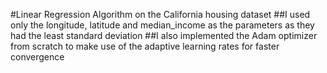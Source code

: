 #Linear Regression Algorithm on the California housing dataset
##I used only the longitude, latitude and median_income as the parameters as they had the least standard deviation
##I also implemented the Adam optimizer from scratch to make use of the adaptive learning rates for faster convergence
